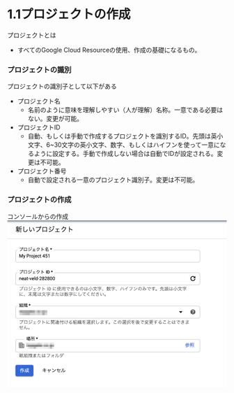 # 1.1プロジェクトの作成
プロジェクトとは
- すべてのGoogle Cloud Resourceの使用、作成の基礎になるもの。

### プロジェクトの識別
プロジェクトの識別子として以下がある
- プロジェクト名
  - 名前のように意味を理解しやすい（人が理解）名称。一意である必要はない。変更が可能。
- プロジェクトID
  - 自動、もしくは手動で作成するプロジェクトを識別するID。先頭は英小文字、6~30文字の英小文字、数字、もしくはハイフンを使って一意になるように設定する。手動で作成しない場合は自動でIDが設定される。変更は不可能。
- プロジェクト番号
  - 自動で設定される一意のプロジェクト識別子。変更は不可能。

### プロジェクトの作成
コンソールからの作成
![プロジェクトの作成](./1_1_create_project/create_project.png)